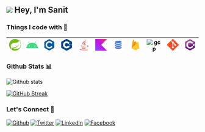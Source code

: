 ## <img src="https://emojis.slackmojis.com/emojis/images/1531849430/4246/blob-sunglasses.gif?1531849430" width="30"/> Hey, I'm Sanit

### Things I code with :muscle:

<img width="40px" title="spring" alt="spring" src="https://raw.githubusercontent.com/devicons/devicon/v2.15.1/icons/spring/spring-original.svg">|<img title="android" alt="android" width="40px" src="https://raw.githubusercontent.com/github/explore/80688e429a7d4ef2fca1e82350fe8e3517d3494d/topics/android/android.png">|<img width="40px" title="c" alt="c" src="https://raw.githubusercontent.com/devicons/devicon/v2.15.1/icons/c/c-plain.svg">|<img width="40px" title="cpp" alt="cpp" src="https://raw.githubusercontent.com/devicons/devicon/v2.15.1/icons/cplusplus/cplusplus-plain.svg">|<img width="40px" title="java" alt="java" src="https://raw.githubusercontent.com/devicons/devicon/v2.15.1/icons/java/java-plain.svg">|<img width="40px" title="kotlin" alt="kotlin" src="https://raw.githubusercontent.com/github/explore/80688e429a7d4ef2fca1e82350fe8e3517d3494d/topics/kotlin/kotlin.png">|<img width="40px" title="sql" alt="sql" src="https://raw.githubusercontent.com/github/explore/80688e429a7d4ef2fca1e82350fe8e3517d3494d/topics/sql/sql.png">|<img width="40px" title="firebase" alt="firebase" src="https://raw.githubusercontent.com/github/explore/80688e429a7d4ef2fca1e82350fe8e3517d3494d/topics/firebase/firebase.png">|<img width="40px" title="gcp" alt="gcp" src="https://github.com/melanieshi0120/melanieshi0120/blob/master/images/GCP_LOG.png">|<img width="40px" title="git" alt="git" src="https://raw.githubusercontent.com/devicons/devicon/v2.15.1/icons/git/git-plain.svg">|<img width="40px" title="C#" alt="C#" src="https://raw.githubusercontent.com/devicons/devicon/v2.15.1/icons/csharp/csharp-original.svg">
|--|--|--|--|--|--|--|--|--|--|--|


### Github Stats :bar_chart:

![Github stats](https://github-readme-stats.vercel.app/api?username=sanit7722&show_icons=true&theme=nightowl)

[![GitHub Streak](https://github-readme-streak-stats.herokuapp.com/?user=sanit7722&currStreakNum=2FD3EB&fire=pink&sideLabels=F00&theme=nightowl)](https://git.io/streak-stats)       

### Let's Connect :handshake:

<p><a href="https://github.com/sanit7722" target="_blank"><img alt="Github" src="https://img.shields.io/badge/GitHub-%2312100E.svg?&style=for-the-badge&logo=Github&logoColor=white" /></a> <a href="https://twitter.com/sanitdhuri" target="_blank"><img alt="Twitter" src="https://img.shields.io/badge/twitter-%231DA1F2.svg?&style=for-the-badge&logo=twitter&logoColor=white" /></a> <a href="https://www.linkedin.com/in/sanit-dhuri-3195b5163/" target="_blank"><img alt="LinkedIn" src="https://img.shields.io/badge/linkedin-%230077B5.svg?&style=for-the-badge&logo=linkedin&logoColor=white" /></a> <a href="https://www.instagram.com/accounts/login/?next=/sanitdhuri/" target="_blank"><img alt="Facebook" src="https://img.shields.io/badge/Instagram-E4405F?style=for-the-badge&logo=instagram&logoColor=white" /></a>
</p>
